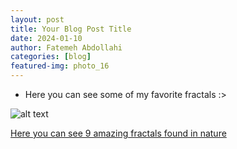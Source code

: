 ```yaml
---
layout: post
title: Your Blog Post Title
date: 2024-01-10
author: Fatemeh Abdollahi
categories: [blog]
featured-img: photo_16
---
```

- Here you can see some of my favorite fractals :>

![alt text](../assets/images/square.png "Square")


[Here you can see 9 amazing fractals found in nature](http://www.treehugger.com/amazing-fractals-found-in-nature-4868776)